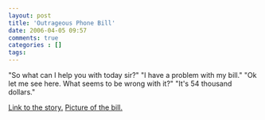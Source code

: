 ```yaml
---
layout: post
title: 'Outrageous Phone Bill'
date: 2006-04-05 09:57
comments: true
categories : []
tags:
---
```

"So what can I help you with today sir?"
"I have a problem with my bill."
"Ok let me see here. What seems to be wrong with it?"
"It's 54 thousand dollars."

<a href="http://tinyurl.com/ostp2">Link to the story.</a>
<a href="http://img152.imageshack.us/my.php?image=54k8fe.jpg">Picture of the bill.</a>

